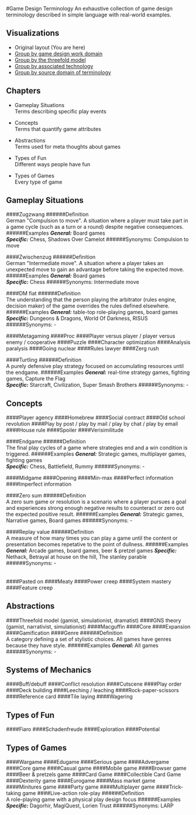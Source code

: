 #Game Design Terminology
An exhaustive collection of game design terminology described in simple language with real-world examples.

## Visualizations
* Original layout (You are here)
* [Group by game design work domain]()
* [Group by the threefold model]()
* [Group by associated technology]()
* [Group by source domain of terminology]()

## Chapters
* Gameplay Situations  
Terms describing specific play events

* Concepts  
Terms that quantify game attributes

* Abstractions  
Terms used for meta thoughts about games

* Types of Fun  
Different ways people have fun

* Types of Games  
Every type of game

## Gameplay Situations

####Zugzwang
######Definition  
German "Compulsion to move". A situation where a player must take part in a game cycle (such as a turn or a round) despite negative consequences.
######Examples
***General:*** Board games  
***Specific:*** Chess, Shadows Over Camelot
######Synonyms: Compulsion to move

####Zwischenzug
######Definition  
German "Intermediate move". A situation where a player takes an unexpected move to gain an advantage before taking the expected move.
######Examples
***General:*** Board games  
***Specific:*** Chess
######Synonyms: Intermediate move

####DM fiat
######Definition  
The understanding that the person playing the arbitrator (rules engine, decision maker) of the game overrides the rules defined elsewhere.
######Examples
***General:*** table-top role-playing games, board games  
***Specific:*** Dungeons & Dragons, World Of Darkness, RISUS
######Synonyms: -

####Metagaming
####Proc
####Player versus player / player versus enemy / cooperative
####Puzzle
####Character optimization
####Analysis paralysis
####Going nuclear
####Rules lawyer
####Zerg rush

####Turtling
######Definition  
A purely defensive play strategy focused on accumulating resources until the endgame.
######Examples
***General:*** real-time strategy games, fighting games, Capture the Flag  
***Specific:*** Starcraft, Civilization, Super Smash Brothers
######Synonyms: -

## Concepts
####Player agency
####Homebrew
####Social contract
####Old school revolution
####Play by post / play by mail / play by chat / play by email
####House rule
####Spoiler
####Verisimilitude

####Endgame
######Definition  
The final play cycles of a game where strategies end and a win condition is triggered.
######Examples
***General:*** Strategic games, multiplayer games, fighting games  
***Specific:*** Chess, Battlefield, Rummy
######Synonyms: -

####Midgame
####Opening
####Min-max
####Perfect information
####Imperfect information

####Zero sum
######Definition  
A zero sum game or resolution is a scenario where a player pursues a goal and experiences strong enough negative results to counteract or zero out the expected positive result.
######Examples
***General:*** Strategic games, Narrative games, Board games
######Synonyms: -

####Replay value
######Definition  
A measure of how many times you can play a game until the content or presentation becomes repetative to the point of dullness.
######Examples
***General:*** Arcade games, board games, beer & pretzel games
***Specific:*** Nethack, Betrayal at house on the hill, The stanley parable
######Synonyms: -

######
####Pasted on
####Meaty
####Power creep
####System mastery
####Feature creep

## Abstractions
####Threefold model (gamist, simulationist, dramatist)
####GNS theory (gamist, narrativist, simulationist)
####Macguffin
####Core
####Expansion
####Gamification
####Genre
######Definition  
A category defining a set of stylistic choices. All games have genres because they have style.
######Examples
***General:*** All games
######Synonyms: -

## Systems of Mechanics
####Buff/debuff
####Conflict resolution
####Cutscene
####Play order
####Deck building
####Leeching / leaching
####Rock-paper-scissors
####Reference card
####Tile laying
####Wagering

## Types of Fun
####Fiaro
####Schadenfreude
####Exploration
####Potential

## Types of Games
####Wargame
####Edugame
####Serious game
####Advergame
####Core game
####Casual game
####Mobile game
####Browser game
####Beer & pretzels game
####Card Game
####Collectible Card Game
####Dexterity game
####Eurogame
####Mass market game
####Minitures game
####Party game
####Multiplayer game
####Trick-taking game
####Live-action role-play
######Definition  
A role-playing game with a physical play design focus
######Examples
***Specific:*** Dagorhir, MagiQuest, Lorien Trust
######Synonyms: LARP
